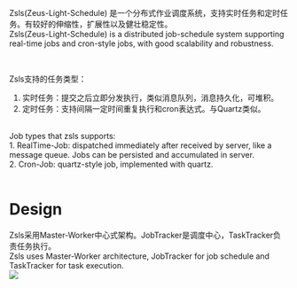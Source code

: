 Zsls(Zeus-Light-Schedule) 是一个分布式作业调度系统，支持实时任务和定时任务。有较好的伸缩性，扩展性以及健壮稳定性。</br>
Zsls(Zeus-Light-Schedule) is a distributed job-schedule system supporting real-time jobs and cron-style jobs, with good scalability and robustness.</br>

</br>

Zsls支持的任务类型：</br>
1.	实时任务：提交之后立即分发执行，类似消息队列，消息持久化，可堆积。</br>
2.	定时任务：支持间隔一定时间重复执行和cron表达式。与Quartz类似。
</br>
Job types that zsls supports:</br>
1.  RealTime-Job: dispatched immediately after received by server, like a message queue. Jobs can be persisted and accumulated in server.</br>
2.  Cron-Job: quartz-style job, implemented with quartz.</br>

</br>

# Design
Zsls采用Master-Worker中心式架构。JobTracker是调度中心，TaskTracker负责任务执行。</br>
Zsls uses Master-Worker architecture, JobTracker for job schedule and TaskTracker for task execution.</br>
![](https://github.com/squallyou/zsls/blob/master/pics/arc.png)

